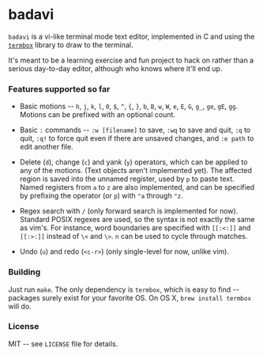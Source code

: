 # badavi

`badavi` is a vi-like terminal mode text editor, implemented in C and using the
[`termbox`](https://github.com/nsf/termbox) library to draw to the terminal.

It's meant to be a learning exercise and fun project to hack on rather than a
serious day-to-day editor, although who knows where it'll end up.

### Features supported so far

* Basic motions -- `h`, `j`, `k`, `l`, `0`, `$`, `^`, `{`, `}`, `b`, `B`,
`w`, `W`, `e`, `E`, `G`, `g_`, `ge`, `gE`, `gg`. Motions can be prefixed with
an optional count.

* Basic `:` commands -- `:w [filename]` to save, `:wq` to save and quit, `:q`
to quit, `:q!` to force quit even if there are unsaved changes, and `:e path`
to edit another file.

* Delete (`d`), change (`c`) and yank (`y`) operators, which can be applied to
any of the motions. (Text objects aren't implemented yet). The affected
region is saved into the unnamed register, used by `p` to paste text. Named
registers from `a` to `z` are also implemented, and can be specified by
prefixing the operator (or `p`) with `"a` through `"z`.

* Regex search with `/` (only forward search is implemented for now). Standard
POSIX regexes are used, so the syntax is not exactly the same as vim's. For
instance, word boundaries are specified with `[[:<:]]` and `[[:>:]]` instead
of `\<` and `\>`. `n` can be used to cycle through matches.

* Undo (`u`) and redo (`<c-r>`) (only single-level for now, unlike vim).

### Building

Just run `make`. The only dependency is `termbox`, which is easy to find --
packages surely exist for your favorite OS. On OS X, `brew install termbox`
will do.

### License

MIT -- see `LICENSE` file for details.
